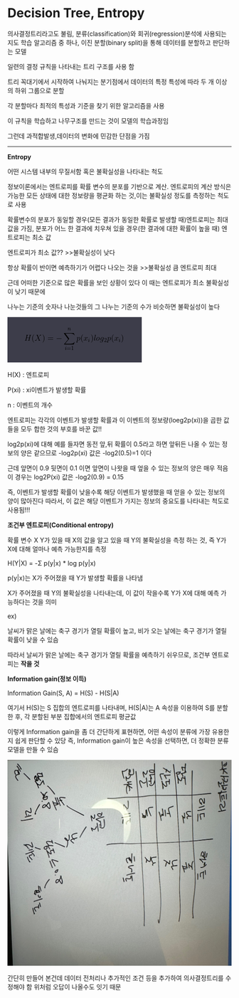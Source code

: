 # Decision Tree, Entropy

의사결정트리라고도 불림, 분류(classification)와 회귀(regression)분석에 사용되는 지도 학습 알고리즘 중 하나, 이진 분할(binary split)을 통해 데이터를 분할하고 판단하는 모델

일련의 결정 규칙을 나타내는 트리 구조를 사용 함

트리 꼭대기에서 시작하여 나눠지는 분기점에서  데이터의 특정 특성에 따라 두 개 이상의 하위 그룹으로 분할

각 분할마다 최적의 특성과 기준을 찾기 위한 알고리즘을 사용

이 규칙을 학습하고 나무구조를 만드는 것이 모델의 학습과정임

그런데 과적합발생,데이터의 변화에 민감한 단점을 가짐

---

**Entropy**

어떤 시스템 내부의 무질서함 혹은 불확실성을 나타내는 척도

정보이론에서는 엔트로피를 확률 변수의 분포를 기반으로 계산. 엔트로피의 계산 방식은 가능한 모든 상태에 대한 정보량을 평균화 하는 것,이는 불확실성 정도를 측정하는 척도로 사용

확률변수의 분포가 동일할 경우(모든 결과가 동일한 확률로 발생할 때)엔트로피는 최대 값을 가짐, 분포가 어느 한 결과에 치우쳐 있을 경우(한 결과에 대한 확률이 높을 때) 엔트로피는 최소 값

엔트로피가 최소 값?? >>불확실성이 낮다

항상 확률이 반이면 예측하기가 어렵다 나오는 것을 >>불확실성 큼 엔트로피 최대

근데 어떠한 기준으로 많은 확률을 보인 상황이 있다 이 때는 엔트로피가 최소 불확실성이 낮기 때문에

나누는 기준의 숫자나 나눈것들의 그 나누는 기준의 수가 비슷하면 불확실성이 높다

![스크린샷 2023-04-03 오전 11.58.06.png](Decision%20Tree,%20Entropy%20608a8f30a3d94e12bbb28a2c23e2697f/%25E1%2584%2589%25E1%2585%25B3%25E1%2584%258F%25E1%2585%25B3%25E1%2584%2585%25E1%2585%25B5%25E1%2586%25AB%25E1%2584%2589%25E1%2585%25A3%25E1%2586%25BA_2023-04-03_%25E1%2584%258B%25E1%2585%25A9%25E1%2584%258C%25E1%2585%25A5%25E1%2586%25AB_11.58.06.png)

H(X) : 엔트로피

P(xi) : xi이벤트가 발생할 확률

n : 이벤트의 개수

엔트로피는 각각의 이벤트가 발생할 확률과 이 이벤트의 정보량(loeg2p(xi))을 곱한 값들을 모두 합한 것의 부호를 바꾼 값!!

log2p(xi)에 대해 예를 들자면 동전 앞,뒤 확률이 0.5라고 하면 앞뒤든 나올 수 있는 정보의 양은 같으므로 -log2p(xi) 값은 -log2(0.5)=1 이다

근데 앞면이 0.9 뒷면이 0.1 이면 앞면이 나왓을 때 엎을 수 있는 정보의 양은 매우 적음 이 경우는 log2P(xi) 값은 -log2(0.9) = 0.15

즉, 이벤트가 발생할 확률이 낮을수록 해당 이벤트가 발생했을 때 얻을 수 있는 정보의 양이 많아진다  따라서, 이 값은 해당 이벤트가 가지는 정보의 중요도를 나타내는 척도로 사용됨!!!

**조건부 엔트로피(Conditional entropy)**

확률 변수 X Y가 있을 때 X의 값을 알고 있을 때 Y의 불확실성을 측정 하는 것, 즉 Y가 X에 대해 얼마나 예측 가능한지를 측정

H(Y|X) = -Σ p(y|x) * log p(y|x)

p(y|x)는 X가 주어졌을 때 Y가 발생할 확률을 나타냄

X가 주어졌을 때 Y의 불확실성을 나타내는데, 이 값이 작을수록 Y가 X에 대해 예측 가능하다는 것을 의미

ex)

날씨가 맑은 날에는 축구 경기가 열릴 확률이 높고, 비가 오는 날에는 축구 경기가 열릴 확률이 낮을 수 있슴

따라서 날씨가 맑은 날에는 축구 경기가 열릴 확률을 예측하기 쉬우므로, 조건부 엔트로피는 **작을 것**

**Information gain(정보 이득)**

Information Gain(S, A) = H(S) - H(S|A)

여기서 H(S)는 S 집합의 엔트로피를 나타내며, H(S|A)는 A 속성을 이용하여 S를 분할한 후, 각 분할된 부분 집합에서의 엔트로피 평균값

이렇게 Information gain을 좀 더 간단하게 표현하면, 어떤 속성이 분류에 가장 유용한지 쉽게 판단할 수 있당 즉, Information gain이 높은 속성을 선택하면, 더 정확한 분류 모델을 만들 수 있슴

![KakaoTalk_Photo_2023-04-03-13-25-02.jpeg](Decision%20Tree,%20Entropy%20608a8f30a3d94e12bbb28a2c23e2697f/KakaoTalk_Photo_2023-04-03-13-25-02.jpeg)

간단히 만들어 본건데 데이터 전처리나 추가적인 조건 등을 추가하여 의사결정트리를 수정해야 함 위처럼 오답이 나올수도 잇기 때문